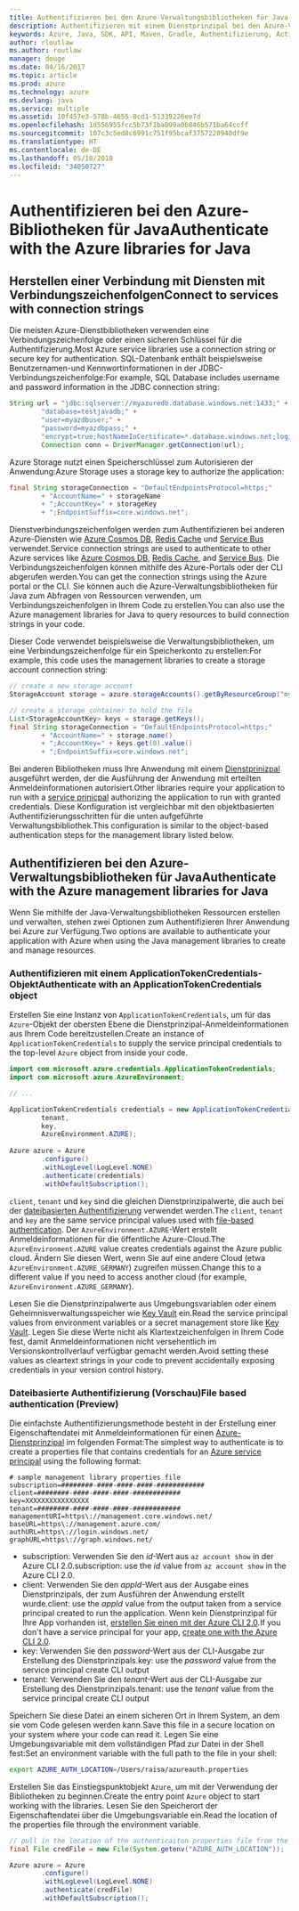 ```yaml
---
title: Authentifizieren bei den Azure-Verwaltungsbibliotheken für Java
description: Authentifizieren mit einem Dienstprinzipal bei den Azure-Verwaltungsbibliotheken für Java
keywords: Azure, Java, SDK, API, Maven, Gradle, Authentifizierung, Active Directory, Dienstprinzipal
author: rloutlaw
ms.author: routlaw
manager: douge
ms.date: 04/16/2017
ms.topic: article
ms.prod: azure
ms.technology: azure
ms.devlang: java
ms.service: multiple
ms.assetid: 10f457e3-578b-4655-8cd1-51339226ee7d
ms.openlocfilehash: 1d556955fcc5b73f1ba099a0b846b571ba64ccff
ms.sourcegitcommit: 107c3c5ed8c6991c751f95bcaf3757220940df9e
ms.translationtype: HT
ms.contentlocale: de-DE
ms.lasthandoff: 05/10/2018
ms.locfileid: "34050727"
---
```

# <a name="authenticate-with-the-azure-libraries-for-java"></a><span data-ttu-id="7bb23-104">Authentifizieren bei den Azure-Bibliotheken für Java</span><span class="sxs-lookup"><span data-stu-id="7bb23-104">Authenticate with the Azure libraries for Java</span></span> 

## <a name="connect-to-services-with-connection-strings"></a><span data-ttu-id="7bb23-105">Herstellen einer Verbindung mit Diensten mit Verbindungszeichenfolgen</span><span class="sxs-lookup"><span data-stu-id="7bb23-105">Connect to services with connection strings</span></span>

<span data-ttu-id="7bb23-106">Die meisten Azure-Dienstbibliotheken verwenden eine Verbindungszeichenfolge oder einen sicheren Schlüssel für die Authentifizierung.</span><span class="sxs-lookup"><span data-stu-id="7bb23-106">Most Azure service libraries use a connection string or secure key for authentication.</span></span> <span data-ttu-id="7bb23-107">SQL-Datenbank enthält beispielsweise Benutzernamen-und Kennwortinformationen in der JDBC-Verbindungszeichenfolge:</span><span class="sxs-lookup"><span data-stu-id="7bb23-107">For example, SQL Database includes username and password information in the JDBC connection string:</span></span>

```java
String url = "jdbc:sqlserver://myazuredb.database.windows.net:1433;" + 
        "database=testjavadb;" + 
        "user=myazdbuser;" +
        "password=myazdbpass;" +
        "encrypt=true;hostNameInCertificate=*.database.windows.net;loginTimeout=30;";
        Connection conn = DriverManager.getConnection(url);
```

<span data-ttu-id="7bb23-108">Azure Storage nutzt einen Speicherschlüssel zum Autorisieren der Anwendung:</span><span class="sxs-lookup"><span data-stu-id="7bb23-108">Azure Storage uses a storage key to authorize the application:</span></span>

```java
final String storageConnection = "DefaultEndpointsProtocol=https;"
        + "AccountName=" + storageName 
        + ";AccountKey=" + storageKey
        + ";EndpointSuffix=core.windows.net";
```

<span data-ttu-id="7bb23-109">Dienstverbindungszeichenfolgen werden zum Authentifizieren bei anderen Azure-Diensten wie [Azure Cosmos DB](https://docs.microsoft.com/azure/cosmos-db/sql-api-java-application#UseService), [Redis Cache](https://docs.microsoft.com/azure/redis-cache/cache-java-get-started) und [Service Bus](https://docs.microsoft.com/azure/service-bus-messaging/service-bus-java-how-to-use-queues) verwendet.</span><span class="sxs-lookup"><span data-stu-id="7bb23-109">Service connection strings are used to authenticate to other Azure services like [Azure Cosmos DB](https://docs.microsoft.com/azure/cosmos-db/sql-api-java-application#UseService), [Redis Cache](https://docs.microsoft.com/azure/redis-cache/cache-java-get-started), and [Service Bus](https://docs.microsoft.com/azure/service-bus-messaging/service-bus-java-how-to-use-queues).</span></span> <span data-ttu-id="7bb23-110">Die Verbindungszeichenfolgen können mithilfe des Azure-Portals oder der CLI abgerufen werden.</span><span class="sxs-lookup"><span data-stu-id="7bb23-110">You can get the connection strings using the Azure portal or the CLI.</span></span>  <span data-ttu-id="7bb23-111">Sie können auch die Azure-Verwaltungsbibliotheken für Java zum Abfragen von Ressourcen verwenden, um Verbindungszeichenfolgen in Ihrem Code zu erstellen.</span><span class="sxs-lookup"><span data-stu-id="7bb23-111">You can also use the Azure management libraries for Java to query resources to build connection strings in your code.</span></span> 

<span data-ttu-id="7bb23-112">Dieser Code verwendet beispielsweise die Verwaltungsbibliotheken, um eine Verbindungszeichenfolge für ein Speicherkonto zu erstellen:</span><span class="sxs-lookup"><span data-stu-id="7bb23-112">For example, this code uses the management libraries to create a storage account connection string:</span></span>

```java
// create a new storage account
StorageAccount storage = azure.storageAccounts().getByResourceGroup("myResourceGroup","myStorageAccount");

// create a storage container to hold the file
List<StorageAccountKey> keys = storage.getKeys();
final String storageConnection = "DefaultEndpointsProtocol=https;"
        + "AccountName=" + storage.name()
        + ";AccountKey=" + keys.get(0).value()
        + ";EndpointSuffix=core.windows.net";
```

<span data-ttu-id="7bb23-113">Bei anderen Bibliotheken muss Ihre Anwendung mit einem [Dienstprinizpal](https://docs.microsoft.com/azure/active-directory/develop/active-directory-application-objects) ausgeführt werden, der die Ausführung der Anwendung mit erteilten Anmeldeinformationen autorisiert.</span><span class="sxs-lookup"><span data-stu-id="7bb23-113">Other libraries require your application to run with a [service prinicpal](https://docs.microsoft.com/azure/active-directory/develop/active-directory-application-objects) authorizing the application to run with granted credentials.</span></span> <span data-ttu-id="7bb23-114">Diese Konfiguration ist vergleichbar mit den objektbasierten Authentifizierungsschritten für die unten aufgeführte Verwaltungsbibliothek.</span><span class="sxs-lookup"><span data-stu-id="7bb23-114">This configuration is similar to the object-based authentication steps for the management library listed below.</span></span>

<a name="mgmt-auth"></a>

##  <a name="authenticate-with-the-azure-management-libraries-for-java"></a><span data-ttu-id="7bb23-115">Authentifizieren bei den Azure-Verwaltungsbibliotheken für Java</span><span class="sxs-lookup"><span data-stu-id="7bb23-115">Authenticate with the Azure management libraries for Java</span></span>

<span data-ttu-id="7bb23-116">Wenn Sie mithilfe der Java-Verwaltungsbibliotheken Ressourcen erstellen und verwalten, stehen zwei Optionen zum Authentifizieren Ihrer Anwendung bei Azure zur Verfügung.</span><span class="sxs-lookup"><span data-stu-id="7bb23-116">Two options are available to authenticate your application with Azure when using the Java management libraries to create and manage resources.</span></span>

### <a name="authenticate-with-an-applicationtokencredentials-object"></a><span data-ttu-id="7bb23-117">Authentifizieren mit einem ApplicationTokenCredentials-Objekt</span><span class="sxs-lookup"><span data-stu-id="7bb23-117">Authenticate with an ApplicationTokenCredentials object</span></span>

<span data-ttu-id="7bb23-118">Erstellen Sie eine Instanz von `ApplicationTokenCredentials`, um für das `Azure`-Objekt der obersten Ebene die Dienstprinzipal-Anmeldeinformationen aus Ihrem Code bereitzustellen.</span><span class="sxs-lookup"><span data-stu-id="7bb23-118">Create an instance of `ApplicationTokenCredentials` to supply the service principal credentials to the top-level `Azure` object from inside your code.</span></span>

```java
import com.microsoft.azure.credentials.ApplicationTokenCredentials;
import com.microsoft.azure.AzureEnvironment;

// ...

ApplicationTokenCredentials credentials = new ApplicationTokenCredentials(client, 
        tenant,
        key, 
        AzureEnvironment.AZURE);
        
Azure azure = Azure
        .configure()
        .withLogLevel(LogLevel.NONE)
        .authenticate(credentials)
        .withDefaultSubscription();
```

<span data-ttu-id="7bb23-119">`client`, `tenant` und `key` sind die gleichen Dienstprinzipalwerte, die auch bei der [dateibasierten Authentifizierung](#mgmt-file) verwendet werden.</span><span class="sxs-lookup"><span data-stu-id="7bb23-119">The `client`, `tenant` and `key` are the same service principal values used with [file-based authentication](#mgmt-file).</span></span> <span data-ttu-id="7bb23-120">Der `AzureEnvironment.AZURE`-Wert erstellt Anmeldeinformationen für die öffentliche Azure-Cloud.</span><span class="sxs-lookup"><span data-stu-id="7bb23-120">The `AzureEnvironment.AZURE` value creates credentials against the Azure public cloud.</span></span> <span data-ttu-id="7bb23-121">Ändern Sie diesen Wert, wenn Sie auf eine andere Cloud (etwa `AzureEnvironment.AZURE_GERMANY`) zugreifen müssen.</span><span class="sxs-lookup"><span data-stu-id="7bb23-121">Change this to a different value if you need to access another cloud (for example, `AzureEnvironment.AZURE_GERMANY`).</span></span>  

 <span data-ttu-id="7bb23-122">Lesen Sie die Dienstprinzipalwerte aus Umgebungsvariablen oder einem Geheimnisverwaltungsspeicher wie [Key Vault](/azure/key-vault/key-vault-whatis) ein.</span><span class="sxs-lookup"><span data-stu-id="7bb23-122">Read the service principal values from environment variables or a secret management store like [Key Vault](/azure/key-vault/key-vault-whatis).</span></span> <span data-ttu-id="7bb23-123">Legen Sie diese Werte nicht als Klartextzeichenfolgen in Ihrem Code fest, damit Anmeldeinformationen nicht versehentlich im Versionskontrollverlauf verfügbar gemacht werden.</span><span class="sxs-lookup"><span data-stu-id="7bb23-123">Avoid setting these values as cleartext strings in your code to prevent accidentally exposing credentials in your version control history.</span></span>   

<a name="mgmt-file"></a>

### <a name="file-based-authentication-preview"></a><span data-ttu-id="7bb23-124">Dateibasierte Authentifizierung (Vorschau)</span><span class="sxs-lookup"><span data-stu-id="7bb23-124">File based authentication (Preview)</span></span>

<span data-ttu-id="7bb23-125">Die einfachste Authentifizierungsmethode besteht in der Erstellung einer Eigenschaftendatei mit Anmeldeinformationen für einen [Azure-Dienstprinzipal](https://docs.microsoft.com/azure/active-directory/develop/active-directory-application-objects) im folgenden Format:</span><span class="sxs-lookup"><span data-stu-id="7bb23-125">The simplest way to authenticate is to create a properties file that contains credentials for an [Azure service principal](https://docs.microsoft.com/azure/active-directory/develop/active-directory-application-objects) using the following format:</span></span>

```text
# sample management library properties file
subscription=########-####-####-####-############
client=########-####-####-####-############
key=XXXXXXXXXXXXXXXX
tenant=########-####-####-####-############
managementURI=https\://management.core.windows.net/
baseURL=https\://management.azure.com/
authURL=https\://login.windows.net/
graphURL=https\://graph.windows.net/
```

- <span data-ttu-id="7bb23-126">subscription: Verwenden Sie den *id*-Wert aus `az account show` in der Azure CLI 2.0.</span><span class="sxs-lookup"><span data-stu-id="7bb23-126">subscription: use the *id* value from `az account show` in the Azure CLI 2.0.</span></span>
- <span data-ttu-id="7bb23-127">client: Verwenden Sie den *appId*-Wert aus der Ausgabe eines Dienstprinzipals, der zum Ausführen der Anwendung erstellt wurde.</span><span class="sxs-lookup"><span data-stu-id="7bb23-127">client: use the *appId* value from the output taken from a service principal created to run the application.</span></span> <span data-ttu-id="7bb23-128">Wenn kein Dienstprinzipal für Ihre App vorhanden ist, [erstellen Sie einen mit der Azure CLI 2.0](https://docs.microsoft.com/cli/azure/create-an-azure-service-principal-azure-cli).</span><span class="sxs-lookup"><span data-stu-id="7bb23-128">If you don't have a service principal for your app, [create one with the Azure CLI 2.0](https://docs.microsoft.com/cli/azure/create-an-azure-service-principal-azure-cli).</span></span>
- <span data-ttu-id="7bb23-129">key: Verwenden Sie den *password*-Wert aus der CLI-Ausgabe zur Erstellung des Dienstprinzipals.</span><span class="sxs-lookup"><span data-stu-id="7bb23-129">key: use the *password* value from the service principal create CLI output</span></span> 
- <span data-ttu-id="7bb23-130">tenant: Verwenden Sie den *tenant*-Wert aus der CLI-Ausgabe zur Erstellung des Dienstprinzipals.</span><span class="sxs-lookup"><span data-stu-id="7bb23-130">tenant: use the *tenant* value from the service principal create CLI output</span></span>

<span data-ttu-id="7bb23-131">Speichern Sie diese Datei an einem sicheren Ort in Ihrem System, an dem sie vom Code gelesen werden kann.</span><span class="sxs-lookup"><span data-stu-id="7bb23-131">Save this file in a secure location on your system where your code can read it.</span></span> <span data-ttu-id="7bb23-132">Legen Sie eine Umgebungsvariable mit dem vollständigen Pfad zur Datei in der Shell fest:</span><span class="sxs-lookup"><span data-stu-id="7bb23-132">Set an environment variable with the full path to the file in your shell:</span></span>

```bash
export AZURE_AUTH_LOCATION=/Users/raisa/azureauth.properties
```

<span data-ttu-id="7bb23-133">Erstellen Sie das Einstiegspunktobjekt `Azure`, um mit der Verwendung der Bibliotheken zu beginnen.</span><span class="sxs-lookup"><span data-stu-id="7bb23-133">Create the entry point `Azure` object to start working with the libraries.</span></span> <span data-ttu-id="7bb23-134">Lesen Sie den Speicherort der Eigenschaftendatei über die Umgebungsvariable ein.</span><span class="sxs-lookup"><span data-stu-id="7bb23-134">Read the location of the properties file through the environment variable.</span></span>

```java
// pull in the location of the authenticaiton properties file from the environment 
final File credFile = new File(System.getenv("AZURE_AUTH_LOCATION"));

Azure azure = Azure
        .configure()
        .withLogLevel(LogLevel.NONE)
        .authenticate(credFile)
        .withDefaultSubscription();
```




